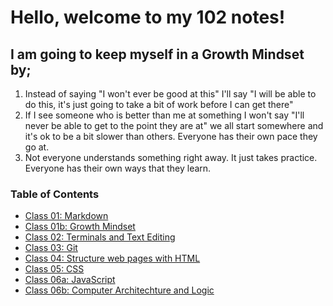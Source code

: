 # Hello, welcome to my 102 notes!

## I am going to keep myself in a Growth Mindset by;
1. Instead of saying "I won't ever be good at this" I'll say "I will be able to do this, it's just going to take a bit of work before I can get there"
2. If I see someone who is better than me at something I won't say "I'll never be able to get to the point they are at" we all start somewhere and it's ok to be a bit slower than others. Everyone has their own pace they go at.
3. Not everyone understands something right away. It just takes practice. Everyone has their own ways that they learn.

### Table of Contents
- [Class 01: Markdown](01-Markdown.md)
- [Class 01b: Growth Mindset](01b-GrowthMindset.md)
- [Class 02: Terminals and Text Editing](02-TextEditorsandTerminal.md)
- [Class 03: Git](03-Git.md)
- [Class 04: Structure web pages with HTML](04-StructureWebPagesWithHTML.md) 
- [Class 05: CSS](05-CSS.md)
- [Class 06a: JavaScript](06a-JavaScript.md)
- [Class 06b: Computer Architechture and Logic](06b-AboutComputers.md)

